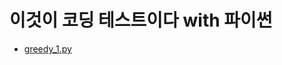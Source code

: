 # 이것이 코딩 테스트이다 with 파이썬
- [greedy_1.py](https://github.com/jhu97/coding-test/blob/main/greedy_1.py)
